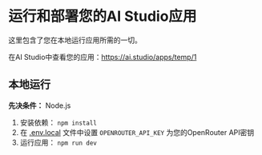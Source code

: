 <!--
 * @Author: stfly 3436359054@qq.com
 * @Date: 2025-09-23 19:02:57
 * @LastEditors: stfly 3436359054@qq.com
 * @LastEditTime: 2025-09-23 19:23:28
 * @FilePath: \i-ching-divination-ai\README.md
 * @Description: 这是默认设置,请设置`customMade`, 打开koroFileHeader查看配置 进行设置: https://github.com/OBKoro1/koro1FileHeader/wiki/%E9%85%8D%E7%BD%AE
-->
# 运行和部署您的AI Studio应用

这里包含了您在本地运行应用所需的一切。

在AI Studio中查看您的应用：https://ai.studio/apps/temp/1

## 本地运行

**先决条件：** Node.js


1. 安装依赖：
   `npm install`
2. 在 [.env.local](.env.local) 文件中设置 `OPENROUTER_API_KEY` 为您的OpenRouter API密钥
3. 运行应用：
   `npm run dev`
